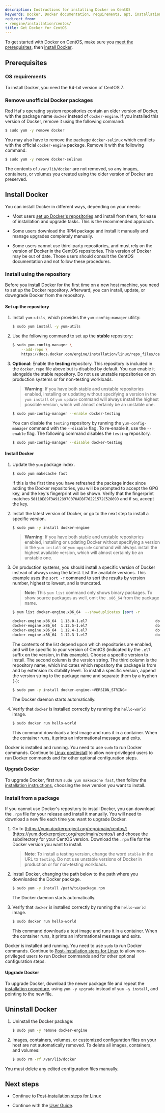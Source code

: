 ```yaml
---
description: Instructions for installing Docker on CentOS
keywords: Docker, Docker documentation, requirements, apt, installation, centos, rpm, install, uninstall, upgrade, update
redirect_from:
- /engine/installation/centos/
title: Get Docker for CentOS
---
```


To get started with Docker on CentOS, make sure you
[meet the prerequisites](#prerequisites), then
[install Docker](#install-docker).

## Prerequisites

### OS requirements

To install Docker, you need the 64-bit version of CentOS 7.

### Remove unofficial Docker packages

Red Hat's operating system repositories contain an older version of Docker, with
the package name `docker` instead of `docker-engine`. If you installed this
version of Docker, remove it using the following command:

```bash
$ sudo yum -y remove docker
```

You may also have to remove the package `docker-selinux` which conflicts with
the official `docker-engine` package.  Remove it with the following command:
  
```bash
$ sudo yum -y remove docker-selinux
```

The contents of `/var/lib/docker` are not removed, so any images, containers,
or volumes you created using the older version of Docker are preserved.

## Install Docker

You can install Docker in different ways, depending on your needs:

- Most users
  [set up Docker's repositories](#install-using-the-repository) and install
  from them, for ease of installation and upgrade tasks. This is the
  recommended approach.

- Some users download the RPM package and install it manually and manage
  upgrades completely manually.

- Some users cannot use third-party repositories, and must rely on the version
  of Docker in the CentOS repositories. This version of Docker may be out of
  date. Those users should consult the CentOS documentation and not follow these
  procedures.

### Install using the repository

Before you install Docker for the first time on a new host machine, you need to
set up the Docker repository. Afterward, you can install, update, or downgrade
Docker from the repository.

#### Set up the repository

1.  Install `yum-utils`, which provides the `yum-config-manager` utility:

    ```bash
    $ sudo yum install -y yum-utils
    ```

2.  Use the following command to set up the **stable** repository:

    ```bash
    $ sudo yum-config-manager \
        --add-repo \
        https://docs.docker.com/engine/installation/linux/repo_files/centos/docker.repo
    ```

3.  **Optional**: Enable the **testing** repository. This repository is included
    in the `docker.repo` file above but is disabled by default. You can enable
    it alongside the stable repository. Do not use unstable repositories on
    on production systems or for non-testing workloads.

    > **Warning**: If you have both stable and unstable repositories enabled,
    > installing or updating without specifying a version in the `yum install`
    > or `yum update` command will always install the highest possible version,
    > which will almost certainly be an unstable one.

    ```bash
    $ sudo yum-config-manager --enable docker-testing
    ```

    You can disable the `testing` repository by running the `yum-config-manager`
    command with the `--disable` flag. To re-enable it, use the
    `--enable` flag. The following command disables the `testing`
    repository.

    ```bash
    $ sudo yum-config-manager --disable docker-testing
    ```

#### Install Docker

1.  Update the `yum` package index.

    ```bash
    $ sudo yum makecache fast
    ```

    If this is the first time you have refreshed the package index since adding
    the Docker repositories, you will be prompted to accept the GPG key, and
    the key's fingerprint will be shown. Verify that the fingerprint matches
    `58118E89F3A912897C070ADBF76221572C52609D` and if so, accept the key.

2.  Install the latest version of Docker, or go to the next step to install a
    specific version.

    ```bash
    $ sudo yum -y install docker-engine
    ```

    > **Warning**: If you have both stable and unstable repositories enabled,
    > installing or updating Docker without specifying a version in the
    > `yum install` or `yum upgrade` command will always install the highest
    > available version, which will almost certainly be an unstable one.

3.  On production systems, you should install a specific version of Docker
    instead of always using the latest. List the available versions. This
    example uses the `sort -r` command to sort the results by version number,
    highest to lowest, and is truncated.

    > **Note**: This `yum list` command only shows binary packages. To show
    > source packages as well, omit the `.x86_64` from the package name.

    ```bash
    $ yum list docker-engine.x86_64  --showduplicates |sort -r

    docker-engine.x86_64  1.13.0-1.el7                               docker-main
    docker-engine.x86_64  1.12.5-1.el7                               docker-main   
    docker-engine.x86_64  1.12.4-1.el7                               docker-main   
    docker-engine.x86_64  1.12.3-1.el7                               docker-main   
    ```

    The contents of the list depend upon which repositories are enabled, and
    will be specific to your version of CentOS (indicated by the `.el7` suffix
    on the version, in this example). Choose a specific version to install. The
    second column is the version string. The third column is the repository
    name, which indicates which repository the package is from and by extension
    its stability level. To install a specific version, append the version
    string to the package name and separate them by a hyphen (`-`):

    ```bash
    $ sudo yum -y install docker-engine-<VERSION_STRING>
    ```

    The Docker daemon starts automatically.

4.  Verify that `docker` is installed correctly by running the `hello-world`
    image.

    ```bash
    $ sudo docker run hello-world
    ```

    This command downloads a test image and runs it in a container. When the
    container runs, it prints an informational message and exits.

Docker is installed and running. You need to use `sudo` to run Docker commands.
Continue to [Linux postinstall](linux-postinstall.md) to allow non-privileged
users to run Docker commands and for other optional configuration steps.

#### Upgrade Docker

To upgrade Docker, first run `sudo yum makecache fast`, then follow the
[installation instructions](#install-docker), choosing the new version you want
to install.

### Install from a package

If you cannot use Docker's repository to install Docker, you can download the
`.rpm` file for your release and install it manually. You will need to download
a new file each time you want to upgrade Docker.

1.  Go to [https://yum.dockerproject.org/repo/main/centos/](https://yum.dockerproject.org/repo/main/centos/)
    and choose the subdirectory for your CentOS version. Download the `.rpm` file
    for the Docker version you want to install.

    > **Note**: To install a testing version, change the word `stable` in the
    > URL to `testing`. Do not use unstable versions of Docker in production
    > or for non-testing workloads.

2.  Install Docker, changing the path below to the path where you downloaded
    the Docker package.

    ```bash
    $ sudo yum -y install /path/to/package.rpm
    ```

    The Docker daemon starts automatically.

3.  Verify that `docker` is installed correctly by running the `hello-world`
    image.

    ```bash
    $ sudo docker run hello-world
    ```

    This command downloads a test image and runs it in a container. When the
    container runs, it prints an informational message and exits.

Docker is installed and running. You need to use `sudo` to run Docker commands.
Continue to [Post-installation steps for Linux](linux-postinstall.md) to allow
non-privileged users to run Docker commands and for other optional configuration
steps.

#### Upgrade Docker

To upgrade Docker, download the newer package file and repeat the
[installation procedure](#install-from-a-package), using `yum -y upgrade`
instead of `yum -y install`, and pointing to the new file.


## Uninstall Docker

1.  Uninstall the Docker package:

    ```bash
    $ sudo yum -y remove docker-engine
    ```

2.  Images, containers, volumes, or customized configuration files on your host
    are not automatically removed. To delete all images, containers, and
    volumes:

    ```bash
    $ sudo rm -rf /var/lib/docker
    ```

You must delete any edited configuration files manually.

## Next steps

- Continue to [Post-installation steps for Linux](linux-postinstall.md)

- Continue with the [User Guide](../../userguide/index.md).
